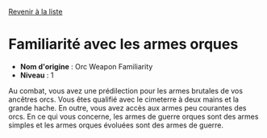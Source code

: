 [Revenir à la liste](list.md)

# Familiarité avec les armes orques

 * **Nom d'origine** : Orc Weapon Familiarity
 * **Niveau** : 1


<p>Au combat, vous avez une prédilection pour les armes brutales de vos ancêtres orcs. Vous êtes qualifié avec le cimeterre à deux mains et la grande hache. En outre, vous avez accès aux armes peu courantes des orcs. En ce qui vous concerne, les armes de guerre orques sont des armes simples et les armes orques évoluées sont des armes de guerre.</p>